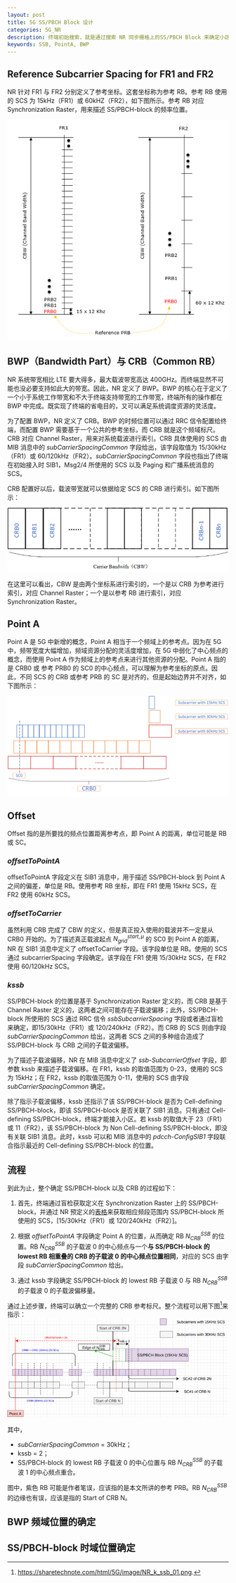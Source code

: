 ```yaml
---
layout: post
title: 5G SS/PBCH Block 设计
categories: 5G_NR
description: 终端初始搜索，就是通过搜索 NR 同步栅格上的SS/PBCH Block 来确定小区。那么，本文将介绍 SS/PBCH Block 具体的时频位置如和确定，以及小区完成搜索过程如何完成初始接入等具体流程。
keywords: SSB, PointA, BWP
---
```


## Reference Subcarrier Spacing for FR1 and FR2

NR 针对 FR1 与 FR2 分别定义了参考坐标。这套坐标称为参考 RB。参考 RB 使用的 SCS 为 15kHz（FR1）或 60kHZ（FR2），如下图所示。参考 RB 对应 Synchronization Raster，用来描述 SS/PBCH-block 的频率位置。

![NR_ResourceBlockIndexing](/images/5G_NR/NR_ResourceBlockIndexing.png)

## BWP（Bandwidth Part）与 CRB（Common RB）

NR 系统带宽相比 LTE 要大得多，最大载波带宽高达 400GHz。而终端显然不可能也没必要支持如此大的带宽。因此，NR 定义了 BWP。BWP 的核心在于定义了一个小于系统工作带宽和不大于终端支持带宽的工作带宽，终端所有的操作都在 BWP 中完成。既实现了终端的省电目的，又可以满足系统调度资源的灵活度。

为了配置 BWP，NR 定义了 CRB。BWP 的时频位置可以通过 RRC 信令配置给终端，而配置 BWP 需要基于一个公共的参考坐标，而 CRB 就是这个频域标尺。CRB 对应 Channel Raster，用来对系统载波进行索引。CRB 具体使用的 SCS 由 MIB 消息中的 *subCarrierSpacingCommon* 字段给出，该字段取值为 15/30kHz（FR1）或 60/120kHz（FR2）。*subCarrierSpacingCommon* 字段也指出了终端在初始接入时 SIB1，Msg2/4 所使用的 SCS 以及 Paging 和广播系统消息的 SCS。

CRB 配置好以后，载波带宽就可以依据给定 SCS 的 CRB 进行索引。如下图所示：

![CRB_CBW](/images/5G_NR/CRB_CBW.png)

在这里可以看出，CBW 是由两个坐标系进行索引的，一个是以 CRB 为参考进行索引，对应 Channel Raster；一个是以参考 RB 进行索引，对应 Synchronization Raster。

## Point A

Point A 是 5G 中新增的概念，Point A 相当于一个频域上的参考点。因为在 5G 中，频带宽度大幅增加，频域资源分配的灵活度增加，在 5G 中弱化了中心频点的概念，而使用 Point A 作为频域上的参考点来进行其他资源的分配。Point A 指的是 CRB0 或 参考 PRB0 的 SC0 的中心频点，可以理解为参考坐标的原点。因此，不同 SCS 的 CRB 或参考 PRB 的 SC 是对齐的，但是起始边界并不对齐，如下图所示：

![CRB_SCS](/images/5G_NR/CRB_SCS.png)

## Offset

Offset 指的是所要找的频点位置距离参考点，即 Point A 的距离，单位可能是 RB 或 SC。

### *offsetToPointA*

offsetToPointA 字段定义在 SIB1 消息中，用于描述 SS/PBCH-block 到 Point A 之间的偏差，单位是 RB。使用参考 RB 坐标，即在 FR1 使用 15kHz SCS，在 FR2 使用 60kHz SCS。

### *offsetToCarrier*

虽然利用 CRB 完成了 CBW 的定义，但是真正投入使用的载波并不一定是从 CRB0 开始的。为了描述真正载波起点 $N^{start,\mu}_{grid}$ 的 SC0 到 Point A 的距离，NR 在 SIB1 消息中定义了 offsetToCarrier 字段。该字段单位是 RB。使用的 SCS 通过 subcarrierSpacing 字段确定。该字段在 FR1 使用 15/30kHz SCS，在 FR2 使用 60/120kHz SCS。

### *kssb*

SS/PBCH-block 的位置是基于 Synchronization Raster 定义的，而 CRB 是基于 Channel Raster 定义的，这两者之间可能存在子载波偏移；此外，SS/PBCH-block 所使用的 SCS 通过 RRC 信令 *ssbSubcarrierSpacing* 字段或者通过盲检来确定，即15/30kHz（FR1）或 120/240kHz（FR2）。而 CRB 的 SCS 则由字段 *subCarrierSpacingCommon* 给出，这两者 SCS 之间的多种组合造成了 SS/PBCH-block 与 CRB 之间的子载波偏移。

为了描述子载波偏移，NR 在 MIB 消息中定义了 *ssb-SubcarrierOffset* 字段，即参数 kssb 来描述子载波偏移。在 FR1，kssb 的取值范围为 0-23，使用的 SCS 为 15kHz；在 FR2，kssb 的取值范围为 0-11，使用的 SCS 由字段 *subCarrierSpacingCommon* 确定。

除了指示子载波偏移，kssb 还指示了该 SS/PBCH-block 是否为 Cell-defining SS/PBCH-block，即该 SS/PBCH-block 是否关联了 SIB1 消息。只有通过 Cell-defining SS/PBCH-block，终端才能接入小区。若 kssb 的取值大于 23（FR1）或 11（FR2），该 SS/PBCH-block 为 Non Cell-defining SS/PBCH-block，即没有关联 SIB1 消息。此时，kssb 可以和 MIB 消息中的 *pdcch-ConfigSIB1* 字段联合指示最近的 Cell-defining SS/PBCH-block 的位置。

## 流程

到此为止，整个确定 SS/PBCH-block 以及 CRB 的过程如下：

1. 首先，终端通过盲检获取定义在 Synchronization Raster 上的 SS/PBCH-block，并通过 NR 预定义的[表格](https://sharetechnote.com/html/5G/5G_FR_Bandwidth.html#38_104_Table_5_4_3_3_1)来获取相应频段范围内 SS/PBCH-block 所使用的 SCS，[15/30kHz（FR1）或 120/240kHz（FR2）]。

2. 根据 *offsetToPointA* 字段确定 Point A 的位置，从而确定 RB $N^{SSB}_{CRB}$ 的位置。RB $N^{SSB}_{CRB}$ 的子载波 0 的中心频点与一个**与 SS/PBCH-block 的 lowest RB 相重叠的 CRB 的子载波 0 的中心频点位置相同**，对应的 SCS 由字段 *subCarrierSpacingCommon* 给出。

3. 通过 kssb 字段确定 SS/PBCH-block 的 lowest RB 子载波 0 与 RB $N^{SSB}_{CRB}$ 的子载波 0 的子载波偏移量。

通过上述步骤，终端可以确立一个完整的 CRB 参考标尺。整个流程可以用下图[^1]来指示：
![NR_k_ssb](/images/5G_NR/NR_k_ssb.png)

其中，

- *subCarrierSpacingCommon* = 30kHz；
- kssb = 2；
- SS/PBCH-block 的 lowest RB 子载波 0 的中心位置与 RB $N^{SSB}_{CRB}$ 的子载波 1 的中心频点重合。

图中，紫色 RB 可能是作者笔误，应该指的是本文所讲的参考 PRB。RB $N^{SSB}_{CRB}$ 的边缘也有误，应该是指的 Start of CRB N。

## BWP 频域位置的确定


## SS/PBCH-block 时域位置确定






[^1]: <https://sharetechnote.com/html/5G/image/NR_k_ssb_01.png>.
